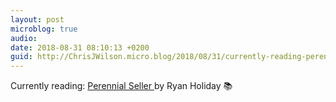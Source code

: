 ```yaml
---
layout: post
microblog: true
audio: 
date: 2018-08-31 08:10:13 +0200
guid: http://ChrisJWilson.micro.blog/2018/08/31/currently-reading-perennial.html
---
```

Currently reading: [Perennial Seller ](https://micro.blog/books/9780143109013) by Ryan Holiday  📚

